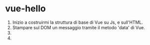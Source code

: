 vue-hello
===
1. Inizio a costruirmi la struttura di base di Vue su Js, e sull'HTML.
2. Stampare sul DOM un messaggio tramite il metodo 'data' di Vue.
3. 
4. 
